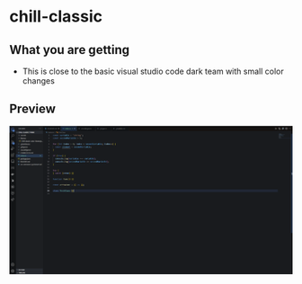 # chill-classic

## What you are getting

- This is close to the basic visual studio code dark team with small color changes

## Preview

![Alt text](asset\preview.png)
